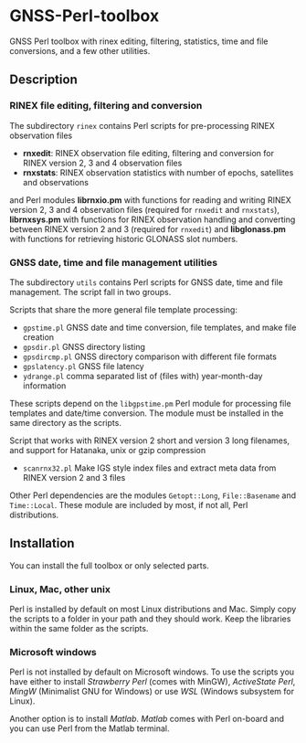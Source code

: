 # GNSS-Perl-toolbox
GNSS Perl toolbox with rinex editing, filtering, statistics, time and file conversions, and a few other utilities.

## Description

### RINEX file editing, filtering and conversion

The subdirectory `rinex` contains Perl scripts for pre-processing RINEX observation files

- **rnxedit**: RINEX observation file editing, filtering and conversion for RINEX version 2, 3 and 4 observation files
- **rnxstats**: RINEX observation statistics with number of epochs, satellites and observations

and Perl modules **librnxio.pm** with functions for reading and writing RINEX version 2, 3 and 4 observation files (required for `rnxedit` and `rnxstats`),
**librnxsys.pm** with functions for RINEX observation handling and converting between RINEX version 2 and 3 (required for `rnxedit`) and **libglonass.pm** with functions for retrieving historic GLONASS slot numbers.

### GNSS date, time and file management utilities

The subdirectory `utils` contains Perl scripts for GNSS date, time and file management.
The script fall in two groups. 

Scripts that share the more general file template processing:

- `gpstime.pl` GNSS date and time conversion, file templates, and make file creation
- `gpsdir.pl` GNSS directory listing 
- `gpsdircmp.pl` GNSS directory comparison with different file formats
- `gpslatency.pl` GNSS file latency 
- `ydrange.pl` comma separated list of (files with) year-month-day information

These scripts depend on the `libgpstime.pm` Perl module for processing file templates and date/time conversion.
The module must be installed in the same directory as the scripts. 

Script that works with RINEX version 2 short and version 3 long filenames, and support for Hatanaka, unix or gzip
compression

- `scanrnx32.pl` Make IGS style index files and extract meta data from RINEX version 2 and 3 files

Other Perl dependencies are the modules `Getopt::Long`, `File::Basename` and `Time::Local`. These module are included by most, if not all, 
Perl distributions.

## Installation

You can install the full toolbox or only selected parts.

### Linux, Mac, other unix

Perl is installed by default on most Linux distributions and Mac. Simply copy the scripts to a folder in your path and they should work. Keep the libraries within the same folder as the scripts.

### Microsoft windows

Perl is not installed by default on Microsoft windows. To use the scripts you have either to install *Strawberry Perl* (comes with MinGW), *ActiveState Perl*, *MingW* (Minimalist GNU for Windows) or use *WSL* (Windows subsystem for Linux).

Another option is to install *Matlab*. *Matlab* comes with Perl on-board and you can use Perl from the Matlab terminal.

